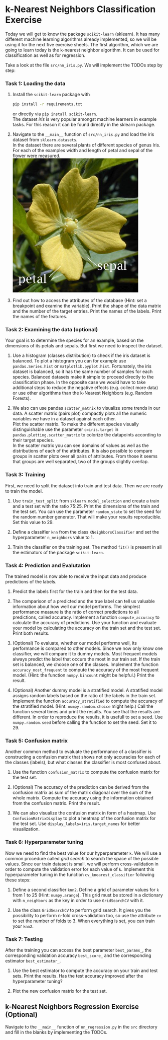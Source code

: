 # k-Nearest Neighbors Classification Exercise

Today we will get to know the package `scikit-learn` (sklearn). It has many different machine learning algorithms already implemented, so we will be using it for the next five exercise sheets. The first algorithm, which we are going to learn today is the k-nearest neighbor algorithm. It can be used for classification as well as for regression.

Take a look at the file `src/nn_iris.py`. We will implement the TODOs step by step:

### Task 1: Loading the data

1. Install the `scikit-learn` package with
   ```bash
   pip install -r requirements.txt
   ```  
   or directly via `pip install scikit-learn`.  
   The dataset <em>iris</em> is very popular amongst machine learners in example tasks. For this reason it can be found directly in the sklearn package.

2. Navigate to the `__main__` function of `src/nn_iris.py` and load the iris dataset from `sklearn.datasets`.  
   In the dataset there are several plants of different species of genus Iris. For each of the examples width and length of petal and sepal of the flower were measured.  
   ![A petal and a sepal of a flower (Wikipedia)](./figures/Petal_sepal.jpg)

3. Find out how to access the attributes of the database (Hint: set a breakpoint and examine the variable). Print the shape of the data matrix and the number of the target entries. Print the names of the labels. Print the names of the features.

### Task 2: Examining the data (optional)

Your goal is to determine the species for an example, based on the dimensions of its petals and sepals. But first we need to inspect the dataset.

1. Use a histogram (classes distribution) to check if the iris dataset is balanced. To plot a histogram you can for example use `pandas.Series.hist` or `matplotlib.pyplot.hist`.
   Fortunately, the iris dataset is balanced, so it has the same number of samples for each species. Balanced datasets make it simple to proceed directly to the classification phase. In the opposite case we would have to take additional steps to reduce the negative effects (e.g. collect more data) or use other algorithms than the k-Nearest Neighbors (e.g. Random Forests).

2. We also can use pandas `scatter_matrix` to visualize some trends in our data. A scatter matrix (pairs plot) compactly plots all the numeric variables we have in a dataset against each other.  
   Plot the scatter matrix. To make the different species visually distinguishable use the parameter `c=iris.target` in `pandas.plotting.scatter_matrix` to colorize the datapoints according to their target species.  
   In the scatter matrix you can see domains of values as well as the distributions of each of the attributes. It is also possible to compare groups in scatter plots over all pairs of attributes. From those it seems that groups are well separated, two of the groups slightly overlap. 

### Task 3: Training

First, we need to split the dataset into train and test data. Then we are ready to train the model.

1. Use `train_test_split` from `sklearn.model_selection` and create a train and a test set with the ratio 75:25. Print the dimensions of the train and the test set. You can use the parameter `random_state` to set the seed for the random number generator. That will make your results reproducible. Set this value to 29.

2. Define a classifier `knn` from the class `KNeighborsClassifier` and set the hyperparameter `n_neighbors` value to 1.

3. Train the classifier on the training set. The method `fit()` is present in all the estimators of the package `scikit-learn`.

### Task 4: Prediction and Evalutation

The trained model is now able to receive the input data and produce predictions of the labels.
1. Predict the labels first for the train and then for the test data. 

2. The comparison of a predicted and the true label can tell us valuable information about how well our model performs. The simplest performance measure is the ratio of correct predictions to all predictions, called accuracy. Implement a function `compute_accuracy` to calculate the accuracy of predictions. Use your function and evaluate your model by calculating the accuracy on the train set and the test set. Print both results.

3. (Optional) To evaluate, whether our model performs well, its performance is compared to other models. Since we now only know one classifier, we will compare it to dummy models. Most frequent models always predict the label that occurs the most in our train set. If the train set is balanced, we choose one of the classes. Implement the function `accuracy_most_frequent` to compute the accuracy of the most frequent model. (Hint: the function `numpy.bincount` might be helpful.) Print the result.

4. (Optional) Another dummy model is a stratified model. A stratified model assigns random labels based on the ratio of the labels in the train set. Implement the function `accuracy_stratified` to compute the accuracy of the stratified model. (Hint: `numpy.random.choice` might help.) Call the function several times and print the results. You see that the results are different. In order to reproduce the results, it is usefull to set a seed. Use `numpy.random.seed` before calling the function to set the seed. Set it to 29. 

### Task 5: Confusion matrix

Another common method to evaluate the performance of a classifier is constructing a confusion matrix that shows not only accuracies for each of the classes (labels), but what classes the classifier is most confused about.

1. Use the function `confusion_matrix` to compute the confusion matrix for the test set.

2. (Optional) The accuracy of the prediction can be derived from the confusion matrix as sum of the matrix diagonal over the sum of the whole matrix. Compute the accuracy using the information obtained from the confusion matrix. Print the result.

3. We can also visualize the confusion matrix in form of a heatmap. Use `ConfusionMatrixDisplay` to plot a heatmap of the confusion matrix for the test set. Use `display_labels=iris.target_names` for better visualization.

### Task 6: Hyperparameter tuning

Now we need to find the best value for our hyperparameter `k`. We will use a common procedure called <em>grid search</em> to search the space of the possible values. Since our train dataset is small, we will perform cross-validation in order to compute the validation error for each value of `k`. Implement this hyperparameter tuning in the function `cv_knearest_classifier` following these steps:

1. Define a second classifier `knn2`. Define a grid of parameter values for `k` from 1 to 25 (Hint: `numpy.arange`). This grid must be stored in a dictionary with `n_neighbors` as the key in order to use `GridSearchCV` with it.

2. Use the class `GridSearchCV` to perform grid search. It gives you the possibility to perform n-fold cross-validation too, so use the attribute `cv` to set the number of folds to 3. When everything is set, you can train your `knn2`.

### Task 7: Testing

After the training you can access the best parameter `best_params_`, the corresponding validation accuracy `best_score_` and the corresponding estimator `best_estimator_`.

1. Use the best estimator to compute the accuracy on your train and test sets. Print the results. Has the test accuracy improved after the hyperparameter tuning?

2. Plot the new confusion matrix for the test set.


## k-Nearest Neighbors Regression Exercise (Optional)

Navigate to the `__main__` function of `nn_regression.py` in the `src` directory and fill in the blanks by implementing the TODOs.
